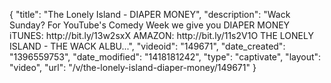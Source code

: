{
    "title": "The Lonely Island - DIAPER MONEY",
    "description": "Wack Sunday? For YouTube's Comedy Week we give you DIAPER MONEY iTUNES: http:\/\/bit.ly\/13w2sxX AMAZON: http:\/\/bit.ly\/11s2V1O THE LONELY ISLAND - THE WACK ALBU...",
    "videoid": "149671",
    "date_created": "1396559753",
    "date_modified": "1418181242",
    "type": "captivate",
    "layout": "video",
    "url": "\/v\/the-lonely-island-diaper-money\/149671"
}